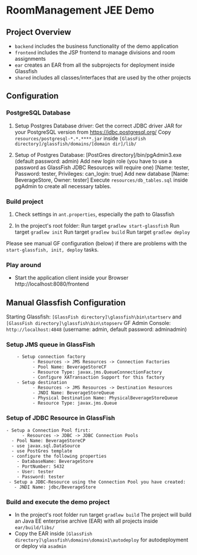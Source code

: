 # RoomManagement JEE Demo

## Project Overview

- `backend` includes the business functionality of the demo application
- `frontend` includes the JSP frontend to manage divisions and room assignments
- `ear` creates an EAR from all the subprojects for deployment inside Glassfish
- `shared` includes all classes/interfaces that are used by the other projects

## Configuration

### PostgreSQL Database
   1. Setup Postgres Database driver:
   Get the correct JDBC driver JAR for your PostgreSQL version from https://jdbc.postgresql.org/
   Copy `resources/postgresql-*.*.****.jar` inside `[GlassFish directory]/glassfish/domains/[domain dir]/lib/`

   2. Setup of Postgres Database:
   [PostGres directory]/bin/pgAdmin3.exe (default password: admin)
   Add new login role (you have to use a password as GlassFish JDBC Resources will require one) [Name: tester, Password: tester, Privileges: can_login: true]
   Add new database [Name: BeverageStore, Owner: tester]
   Execute `resources/db_tables.sql` inside pgAdmin to create all necessary tables.

### Build project

1. Check settings in `ant.properties`, especially the path to Glassfish
 
2. In the project's root folder:
Run target `gradlew start-glassfish`
Run target `gradlew init`
Run target `gradlew build`
Run target `gradlew deploy`

Please see manual GF configuration (below) if there are problems with the `start-glassfish, init, deploy` tasks.

### Play around

- Start the application client inside your Browser http://localhost:8080/frontend 


## Manual Glassfish Configuration

Starting Glassfish: `[GlassFish directory]\glassfish\bin\startserv` and `[GlassFish directory]\glassfish\bin\stopserv`
GF Admin Console: `http://localhost:4848` (username: admin, default password: adminadmin)
        
### Setup JMS queue in GlassFish
        - Setup connection factory
              - Resources -> JMS Resources -> Connection Factories
              - Pool Name: BeverageStoreCF
              - Resource Type: javax.jms.QueueConnectionFactory
              - Configure XATransaction Support for this factory
        - Setup destination  
              - Resources -> JMS Resources -> Destination Resources
              - JNDI Name: BeverageStoreQueue
              - Physical Destination Name: PhysicalBeverageStoreQueue
              - Resource Type: javax.jms.Queue
        
### Setup of JDBC Resource in GlassFish
  	- Setup a Connection Pool first:
          - Resources -> JDBC -> JDBC Connection Pools
  	  - Pool Name: BeverageStoreCP
  	  - use javax.sql.DataSource
  	  - use PostGres template
  	  - configure the following properties
  	  	- DatabaseName: BeverageStore
  	  	- PortNumber: 5432
  	  	- User: tester
  	  	- Password: tester
  	 - Setup a JDBC-Resource using the Connection Pool you have created:
  	   - JNDI Name: jdbc/BeverageStore

### Build and execute the demo project

- In the project's root folder run target `gradlew build`
    The project will build an Java EE enterprise archive (EAR) with all projects inside `ear/build/libs/`
- Copy the EAR inside `[GlassFish directory]\glassfish\domains\domain1\autodeploy` for autodeployment or deploy via `asadmin`
